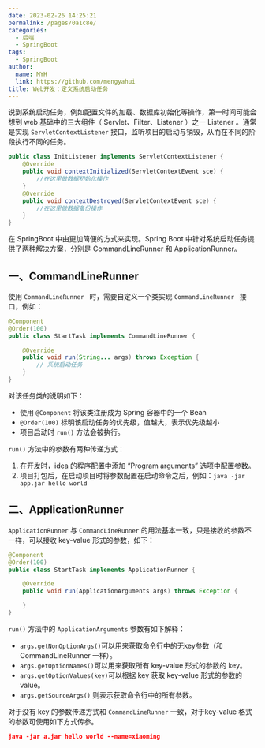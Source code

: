 ```yaml
---
date: 2023-02-26 14:25:21
permalink: /pages/0a1c8e/
categories: 
  - 后端
  - SpringBoot
tags: 
  - SpringBoot
author: 
  name: MYH
  link: https://github.com/mengyahui
title: Web开发：定义系统启动任务
---
```

说到系统启动任务，例如配置文件的加载、数据库初始化等操作，第一时间可能会想到 web 基础中的三大组件（ Servlet、Filter、Listener ）之一 Listener 。通常是实现 `ServletContextListener` 接口，监听项目的启动与销毁，从而在不同的阶段执行不同的任务。

```java
public class InitListener implements ServletContextListener {
    @Override
    public void contextInitialized(ServletContextEvent sce) {
        //在这里做数据初始化操作
    }
    @Override
    public void contextDestroyed(ServletContextEvent sce) {
        //在这里做数据备份操作
    }
}
```

在 SpringBoot 中由更加简便的方式来实现。Spring Boot 中针对系统启动任务提供了两种解决方案，分别是 CommandLineRunner 和 ApplicationRunner。

## 一、CommandLineRunner 

使用 `CommandLineRunner ` 时，需要自定义一个类实现 `CommandLineRunner ` 接口，例如：

```java
@Component
@Order(100)
public class StartTask implements CommandLineRunner {

    @Override
    public void run(String... args) throws Exception {
		// 系统启动任务
    }
}
```

对该任务类的说明如下：

- 使用 `@Component` 将该类注册成为 Spring 容器中的一个 Bean
- `@Order(100)` 标明该启动任务的优先级，值越大，表示优先级越小
- 项目启动时 `run()` 方法会被执行。

`run()` 方法中的参数有两种传递方式：

1. 在开发时，idea 的程序配置中添加 “Program arguments” 选项中配置参数。
2. 项目打包后，在启动项目时将参数配置在启动命令之后，例如：`java -jar app.jar hello world`

## 二、ApplicationRunner

`ApplicationRunner` 与 `CommandLineRunner` 的用法基本一致，只是接收的参数不一样，可以接收 key-value 形式的参数，如下：

```java
@Component
@Order(100)
public class StartTask implements ApplicationRunner {

    @Override
    public void run(ApplicationArguments args) throws Exception {

    }
}
```

`run()` 方法中的 `ApplicationArguments` 参数有如下解释：

- `args.getNonOptionArgs()`可以用来获取命令行中的无key参数（和 CommandLineRunner 一样）。
- `args.getOptionNames()`可以用来获取所有 key-value 形式的参数的 key。
- `args.getOptionValues(key)`可以根据 key 获取 key-value 形式的参数的 value。
- `args.getSourceArgs()` 则表示获取命令行中的所有参数。

对于没有 key 的参数传递方式和 `CommandLineRunner` 一致，对于key-value 格式的参数可使用如下方式传参。

```json
java -jar a.jar hello world --name=xiaoming
```

